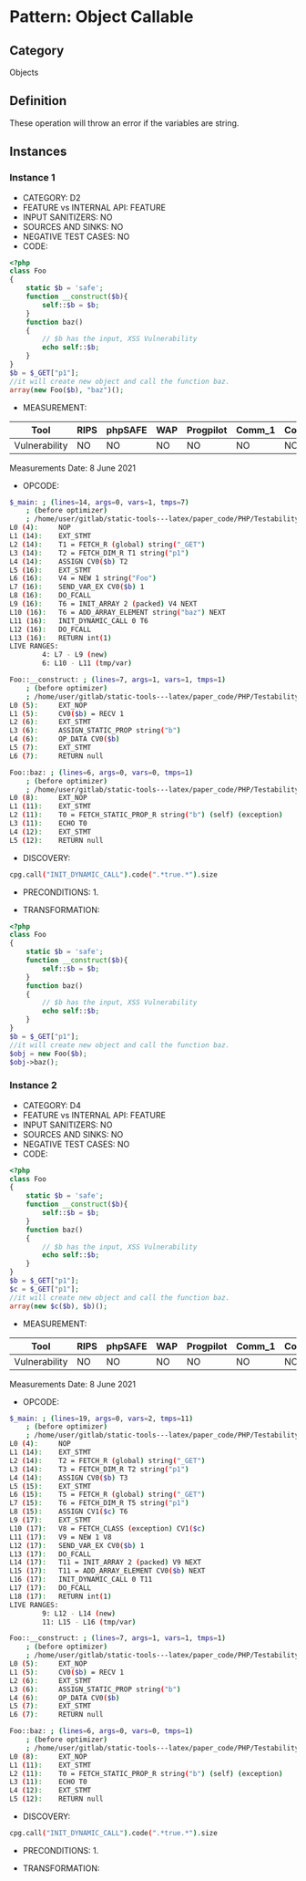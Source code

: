 # Pattern:  Object Callable

## Category

Objects

## Definition

These operation will throw an error if the variables are string.

## Instances

### Instance 1

- CATEGORY: D2
- FEATURE vs INTERNAL API: FEATURE
- INPUT SANITIZERS:  NO
- SOURCES AND SINKS: NO 
- NEGATIVE TEST CASES: NO
- CODE:

```php
<?php
class Foo
{
    static $b = 'safe';
    function __construct($b){
        self::$b = $b;
    }
    function baz()
    {
        // $b has the input, XSS Vulnerability
        echo self::$b;
    }
}
$b = $_GET["p1"];
//it will create new object and call the function baz.
array(new Foo($b), "baz")();
```

- MEASUREMENT:

| Tool          | RIPS | phpSAFE | WAP  | Progpilot | Comm_1 | Comm_2 | Correct |
| ------------- | ---- | ------- | ---- | --------- | ------- | --------- | ------- |
| Vulnerability | NO | NO | NO | NO | NO | NO | YES |
Measurements Date: 8 June 2021

- OPCODE:

```bash
$_main: ; (lines=14, args=0, vars=1, tmps=7)
    ; (before optimizer)
    ; /home/user/gitlab/static-tools---latex/paper_code/PHP/Testability_Patterns/86_object_callable/first_ex/fist_ex.php:1-16
L0 (4):     NOP
L1 (14):    EXT_STMT
L2 (14):    T1 = FETCH_R (global) string("_GET")
L3 (14):    T2 = FETCH_DIM_R T1 string("p1")
L4 (14):    ASSIGN CV0($b) T2
L5 (16):    EXT_STMT
L6 (16):    V4 = NEW 1 string("Foo")
L7 (16):    SEND_VAR_EX CV0($b) 1
L8 (16):    DO_FCALL
L9 (16):    T6 = INIT_ARRAY 2 (packed) V4 NEXT
L10 (16):   T6 = ADD_ARRAY_ELEMENT string("baz") NEXT
L11 (16):   INIT_DYNAMIC_CALL 0 T6
L12 (16):   DO_FCALL
L13 (16):   RETURN int(1)
LIVE RANGES:
        4: L7 - L9 (new)
        6: L10 - L11 (tmp/var)

Foo::__construct: ; (lines=7, args=1, vars=1, tmps=1)
    ; (before optimizer)
    ; /home/user/gitlab/static-tools---latex/paper_code/PHP/Testability_Patterns/86_object_callable/first_ex/fist_ex.php:5-7
L0 (5):     EXT_NOP
L1 (5):     CV0($b) = RECV 1
L2 (6):     EXT_STMT
L3 (6):     ASSIGN_STATIC_PROP string("b")
L4 (6):     OP_DATA CV0($b)
L5 (7):     EXT_STMT
L6 (7):     RETURN null

Foo::baz: ; (lines=6, args=0, vars=0, tmps=1)
    ; (before optimizer)
    ; /home/user/gitlab/static-tools---latex/paper_code/PHP/Testability_Patterns/86_object_callable/first_ex/fist_ex.php:8-12
L0 (8):     EXT_NOP
L1 (11):    EXT_STMT
L2 (11):    T0 = FETCH_STATIC_PROP_R string("b") (self) (exception)
L3 (11):    ECHO T0
L4 (12):    EXT_STMT
L5 (12):    RETURN null
```

- DISCOVERY:

```bash
cpg.call("INIT_DYNAMIC_CALL").code(".*true.*").size
```

- PRECONDITIONS:
   1.

- TRANSFORMATION: 

```php
<?php
class Foo
{
    static $b = 'safe';
    function __construct($b){
        self::$b = $b;
    }
    function baz()
    {
        // $b has the input, XSS Vulnerability
        echo self::$b;
    }
}
$b = $_GET["p1"];
//it will create new object and call the function baz.
$obj = new Foo($b);
$obj->baz();
```

### Instance 2

- CATEGORY: D4
- FEATURE vs INTERNAL API: FEATURE
- INPUT SANITIZERS:  NO
- SOURCES AND SINKS: NO 
- NEGATIVE TEST CASES: NO
- CODE:

```php
<?php
class Foo
{
    static $b = 'safe';
    function __construct($b){
        self::$b = $b;
    }
    function baz()
    {
        // $b has the input, XSS Vulnerability
        echo self::$b;
    }
}
$b = $_GET["p1"];
$c = $_GET["p1"];
//it will create new object and call the function baz.
array(new $c($b), $b)();
```

- MEASUREMENT:

| Tool          | RIPS | phpSAFE | WAP  | Progpilot | Comm_1 | Comm_2 | Correct |
| ------------- | ---- | ------- | ---- | --------- | ------- | --------- | ------- |
| Vulnerability | NO   | NO      | NO   | NO        | NO      | NO        | YES     |

Measurements Date: 8 June 2021

- OPCODE:

```bash
$_main: ; (lines=19, args=0, vars=2, tmps=11)
    ; (before optimizer)
    ; /home/user/gitlab/static-tools---latex/paper_code/PHP/Testability_Patterns/86_object_callable/second_ex/second_ex.php:1-17
L0 (4):     NOP
L1 (14):    EXT_STMT
L2 (14):    T2 = FETCH_R (global) string("_GET")
L3 (14):    T3 = FETCH_DIM_R T2 string("p1")
L4 (14):    ASSIGN CV0($b) T3
L5 (15):    EXT_STMT
L6 (15):    T5 = FETCH_R (global) string("_GET")
L7 (15):    T6 = FETCH_DIM_R T5 string("p1")
L8 (15):    ASSIGN CV1($c) T6
L9 (17):    EXT_STMT
L10 (17):   V8 = FETCH_CLASS (exception) CV1($c)
L11 (17):   V9 = NEW 1 V8
L12 (17):   SEND_VAR_EX CV0($b) 1
L13 (17):   DO_FCALL
L14 (17):   T11 = INIT_ARRAY 2 (packed) V9 NEXT
L15 (17):   T11 = ADD_ARRAY_ELEMENT CV0($b) NEXT
L16 (17):   INIT_DYNAMIC_CALL 0 T11
L17 (17):   DO_FCALL
L18 (17):   RETURN int(1)
LIVE RANGES:
        9: L12 - L14 (new)
        11: L15 - L16 (tmp/var)

Foo::__construct: ; (lines=7, args=1, vars=1, tmps=1)
    ; (before optimizer)
    ; /home/user/gitlab/static-tools---latex/paper_code/PHP/Testability_Patterns/86_object_callable/second_ex/second_ex.php:5-7
L0 (5):     EXT_NOP
L1 (5):     CV0($b) = RECV 1
L2 (6):     EXT_STMT
L3 (6):     ASSIGN_STATIC_PROP string("b")
L4 (6):     OP_DATA CV0($b)
L5 (7):     EXT_STMT
L6 (7):     RETURN null

Foo::baz: ; (lines=6, args=0, vars=0, tmps=1)
    ; (before optimizer)
    ; /home/user/gitlab/static-tools---latex/paper_code/PHP/Testability_Patterns/86_object_callable/second_ex/second_ex.php:8-12
L0 (8):     EXT_NOP
L1 (11):    EXT_STMT
L2 (11):    T0 = FETCH_STATIC_PROP_R string("b") (self) (exception)
L3 (11):    ECHO T0
L4 (12):    EXT_STMT
L5 (12):    RETURN null
```

- DISCOVERY:

```bash
cpg.call("INIT_DYNAMIC_CALL").code(".*true.*").size
```

- PRECONDITIONS:
  1.

- TRANSFORMATION: 
